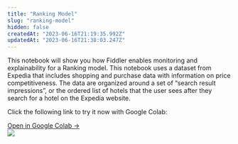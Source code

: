 ```yaml
---
title: "Ranking Model"
slug: "ranking-model"
hidden: false
createdAt: "2023-06-16T21:19:35.992Z"
updatedAt: "2023-06-16T21:38:03.247Z"
---
```

This notebook will show you how Fiddler enables monitoring and explainability for a Ranking model. This notebook uses a dataset from Expedia that includes shopping and purchase data with information on price competitiveness. The data are organized around a set of “search result impressions”, or the ordered list of hotels that the user sees after they search for a hotel on the Expedia website.

Click the following link to try it now with Google Colab:

<div class="colab-box">
    <a href="https://colab.research.google.com/github/fiddler-labs/fiddler-examples/blob/main/quickstart/Fiddler_Quickstart_Ranking_Model.ipynb" target="_blank">
        <div>
            Open in Google Colab →
        </div>
    </a>
    <div>
            <img src="https://colab.research.google.com/img/colab_favicon_256px.png" />
    </div>
</div>